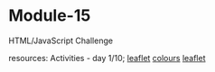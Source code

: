 # Module-15
HTML/JavaScript Challenge





resources:
Activities - day 1/10; 
[leaflet](https://leafletjs.com/examples/geojson/)
[colours](https://www.w3schools.com/colors/colors_picker.asp)
[leaflet](https://leafletjs.com/examples/choropleth/)